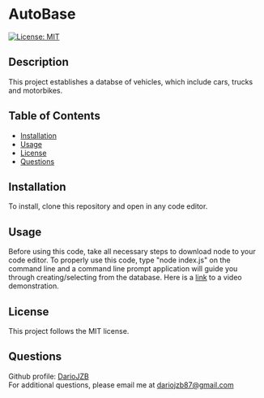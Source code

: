 # AutoBase
[![License: MIT](https://img.shields.io/badge/License-MIT-yellow.svg)](https://opensource.org/licenses/MIT)
    
## Description
This project establishes a databse of vehicles, which include cars, trucks and motorbikes. 

## Table of Contents
- [Installation](#installation)
- [Usage](#usage)
- [License](#license)
- [Questions](#questions)

## Installation
To install, clone this repository and open in any code editor.

## Usage
Before using this code, take all necessary steps to download node to your code editor. To properly use this code, type "node index.js" on the command line and a command line prompt application will guide you through creating/selecting from the database. Here is a [link](https://watch.screencastify.com/v/GI9QSaLkKHULx7XRMVjL) to a video demonstration.

## License
This project follows the MIT license.

## Questions
Github profile: [DarioJZB](https://github.com/DarioJZB)<br> 
For additional questions, please email me at <dariojzb87@gmail.com>

